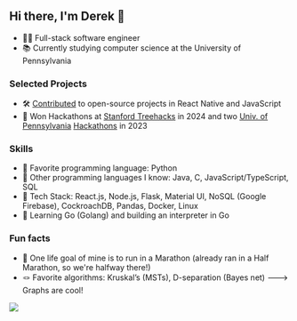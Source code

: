 ## Hi there, I'm Derek 👋

- 👨‍💻 Full-stack software engineer
- 📚 Currently studying computer science at the University of Pennsylvania

### Selected Projects
- 🛠️ [Contributed](https://github.com/DFG-SAPSE/SEMS) to open-source projects in React Native and JavaScript
- 🤩 Won Hackathons at [Stanford Treehacks](https://devpost.com/software/skin-ai-zlwdsy) in 2024 and two [Univ. of Pennsylvania](https://devpost.com/software/research-radar) [Hackathons](https://devpost.com/software/civic-central) in 2023

### Skills
- 💞 Favorite programming language: Python
- 👾 Other programming languages I know: Java, C, JavaScript/TypeScript, SQL
- 🚀 Tech Stack: React.js, Node.js, Flask, Material UI, NoSQL (Google Firebase), CockroachDB, Pandas, Docker, Linux
- 🧠 Learning Go (Golang) and building an interpreter in Go

### Fun facts
- 🥇 One life goal of mine is to run in a Marathon (already ran in a Half Marathon, so we're halfway there!)
- 🪢 Favorite algorithms: Kruskal’s (MSTs), D-separation (Bayes net) ---> Graphs are cool!

<picture>
  <source
    srcset="https://github-readme-stats-drkchn.vercel.app/api?username=drkchn&show_icons=true&theme=tokyonight&include_all_commits=true"
    media="(prefers-color-scheme: dark)"
  />
  <source
    srcset="https://github-readme-stats-drkchn.vercel.app/api?username=drkchn&show_icons=true&theme=synthwave&include_all_commits=true"
    media="(prefers-color-scheme: light), (prefers-color-scheme: no-preference)"
  />
  <img src="https://github-readme-stats-drkchn.vercel.app/api?username=drkchn&show_icons=true&include_all_commits=true" />
</picture>

<!--
**drkchn/drkchn** is a ✨ _special_ ✨ repository because its `README.md` (this file) appears on your GitHub profile.

Here are some ideas to get you started:

- 🔭 I’m currently working on ...
- 🌱 I’m currently learning ...
- 👯 I’m looking to collaborate on ...
- 🤔 I’m looking for help with ...
- 💬 Ask me about ...
- 📫 How to reach me: ...
- 😄 Pronouns: ...
- ⚡ Fun fact: ...
-->
